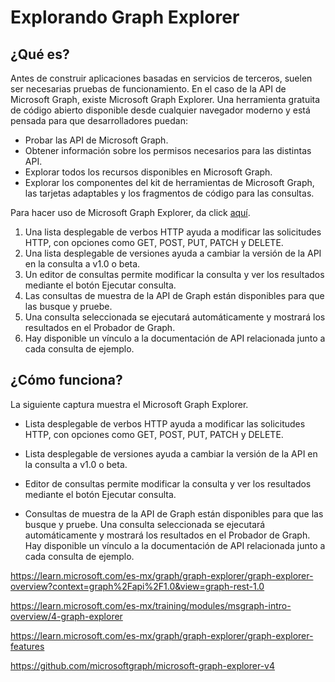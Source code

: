 # Explorando Graph Explorer

## ¿Qué es?
Antes de construir aplicaciones basadas en servicios de terceros, suelen ser necesarias pruebas de funcionamiento. En el caso de la API de Microsoft Graph, existe Microsoft Graph Explorer. Una herramienta gratuita de código abierto disponible desde cualquier navegador moderno y está pensada para que desarrolladores puedan:

- Probar las API de Microsoft Graph.
- Obtener información sobre los permisos necesarios para las distintas API.
- Explorar todos los recursos disponibles en Microsoft Graph.
- Explorar los componentes del kit de herramientas de Microsoft Graph, las tarjetas adaptables y los fragmentos de código para las consultas.

Para hacer uso de Microsoft Graph Explorer, da click [aquí](https://developer.microsoft.com/graph/graph-explorer.).

1. Una lista desplegable de verbos HTTP ayuda a modificar las solicitudes HTTP, con opciones como GET, POST, PUT, PATCH y DELETE.
2. Una lista desplegable de versiones ayuda a cambiar la versión de la API en la consulta a v1.0 o beta.
3.  Un editor de consultas permite modificar la consulta y ver los resultados mediante el botón Ejecutar consulta.
4. Las consultas de muestra de la API de Graph están disponibles para que las busque y pruebe.
5. Una consulta seleccionada se ejecutará automáticamente y mostrará los resultados en el Probador de Graph.
6. Hay disponible un vínculo a la documentación de API relacionada junto a cada consulta de ejemplo.

## ¿Cómo funciona?

La siguiente captura muestra el Microsoft Graph Explorer.


+ Lista desplegable de verbos HTTP ayuda a modificar las solicitudes HTTP, con opciones como GET, POST, PUT, PATCH y DELETE.

+ Lista desplegable de versiones ayuda a cambiar la versión de la API en la consulta a v1.0 o beta.

+ Editor de consultas permite modificar la consulta y ver los resultados mediante el botón Ejecutar consulta.

+ Consultas de muestra de la API de Graph están disponibles para que las busque y pruebe.
Una consulta seleccionada se ejecutará automáticamente y mostrará los resultados en el Probador de Graph.
Hay disponible un vínculo a la documentación de API relacionada junto a cada consulta de ejemplo.



https://learn.microsoft.com/es-mx/graph/graph-explorer/graph-explorer-overview?context=graph%2Fapi%2F1.0&view=graph-rest-1.0

https://learn.microsoft.com/es-mx/training/modules/msgraph-intro-overview/4-graph-explorer


https://learn.microsoft.com/es-mx/graph/graph-explorer/graph-explorer-features

https://github.com/microsoftgraph/microsoft-graph-explorer-v4